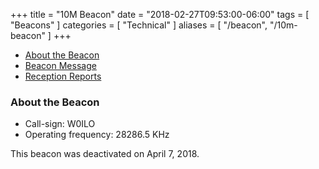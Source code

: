 +++
title = "10M Beacon"
date = "2018-02-27T09:53:00-06:00"
tags = [ "Beacons" ]
categories = [ "Technical" ]
aliases = [ "/beacon", "/10m-beacon" ]
+++
* [About the Beacon](#about-the-beacon)
* [Beacon Message](#beacon-message)
* [Reception Reports](#reception-reports)

### About the Beacon

* Call-sign: W0ILO
* Operating frequency: 28286.5 KHz

This beacon was deactivated on April 7, 2018.

